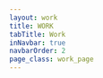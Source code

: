 ```yaml
---
layout: work
title: WORK
tabTitle: Work
inNavbar: true
navbarOrder: 2
page_class: work_page
---
```

